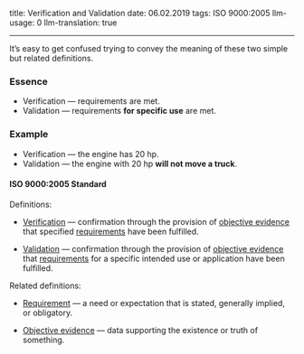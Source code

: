 title: Verification and Validation
date: 06.02.2019
tags: ISO 9000:2005
llm-usage: 0
llm-translation: true

---

It’s easy to get confused trying to convey the meaning of these two simple but related definitions.

### Essence
- Verification — requirements are met.
- Validation — requirements **for specific use** are met.

### Example
- Verification — the engine has 20 hp.
- Validation — the engine with 20 hp **will not move a truck**.

#### ISO 9000:2005 Standard
Definitions:

- [Verification](https://www.iso.org/obp/ui/#iso:std:iso:9000:ed-3:v1:ru:term:3.8.4) — confirmation through the provision of [objective evidence](https://www.iso.org/obp/ui/#iso:std:iso:9000:ed-3:v1:ru:term:3.8.1) that specified [requirements](https://www.iso.org/obp/ui/#iso:std:iso:9000:ed-3:v1:ru:term:3.1.2) have been fulfilled.

- [Validation](https://www.iso.org/obp/ui/#iso:std:iso:9000:ed-3:v1:ru:term:3.8.5) — confirmation through the provision of [objective evidence](https://www.iso.org/obp/ui/#iso:std:iso:9000:ed-3:v1:ru:term:3.8.1) that [requirements](https://www.iso.org/obp/ui/#iso:std:iso:9000:ed-3:v1:ru:term:3.1.2) for a specific intended use or application have been fulfilled.

Related definitions:

- [Requirement](https://www.iso.org/obp/ui/#iso:std:iso:9000:ed-3:v1:ru:term:3.1.2) — a need or expectation that is stated, generally implied, or obligatory.

- [Objective evidence](https://www.iso.org/obp/ui/#iso:std:iso:9000:ed-3:v1:ru:term:3.8.1) — data supporting the existence or truth of something.
